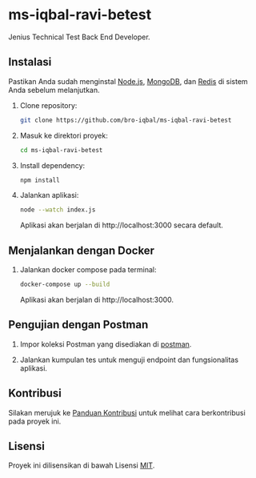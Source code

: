 # ms-iqbal-ravi-betest

Jenius Technical Test Back End Developer.

## Instalasi

Pastikan Anda sudah menginstal [Node.js](https://nodejs.org/), [MongoDB](https://www.mongodb.com/try/download/community), dan [Redis](https://redis.io/download) di sistem Anda sebelum melanjutkan.

1. Clone repository:

   ```bash
   git clone https://github.com/bro-iqbal/ms-iqbal-ravi-betest
   ```

2. Masuk ke direktori proyek:

   ```bash
   cd ms-iqbal-ravi-betest
   ```

3. Install dependency:

   ```bash
   npm install
   ```

4. Jalankan aplikasi:

   ```bash
   node --watch index.js
   ```

   Aplikasi akan berjalan di http://localhost:3000 secara default.

## Menjalankan dengan Docker

1. Jalankan docker compose pada terminal:

   ```bash
   docker-compose up --build
   ```

   Aplikasi akan berjalan di http://localhost:3000.

## Pengujian dengan Postman

1. Impor koleksi Postman yang disediakan di [postman](https://documenter.getpostman.com/view/1585979/2s9YsNeqdt).

2. Jalankan kumpulan tes untuk menguji endpoint dan fungsionalitas aplikasi.

## Kontribusi

Silakan merujuk ke [Panduan Kontribusi](CONTRIBUTING.md) untuk melihat cara berkontribusi pada proyek ini.

## Lisensi

Proyek ini dilisensikan di bawah Lisensi [MIT](LICENSE).
